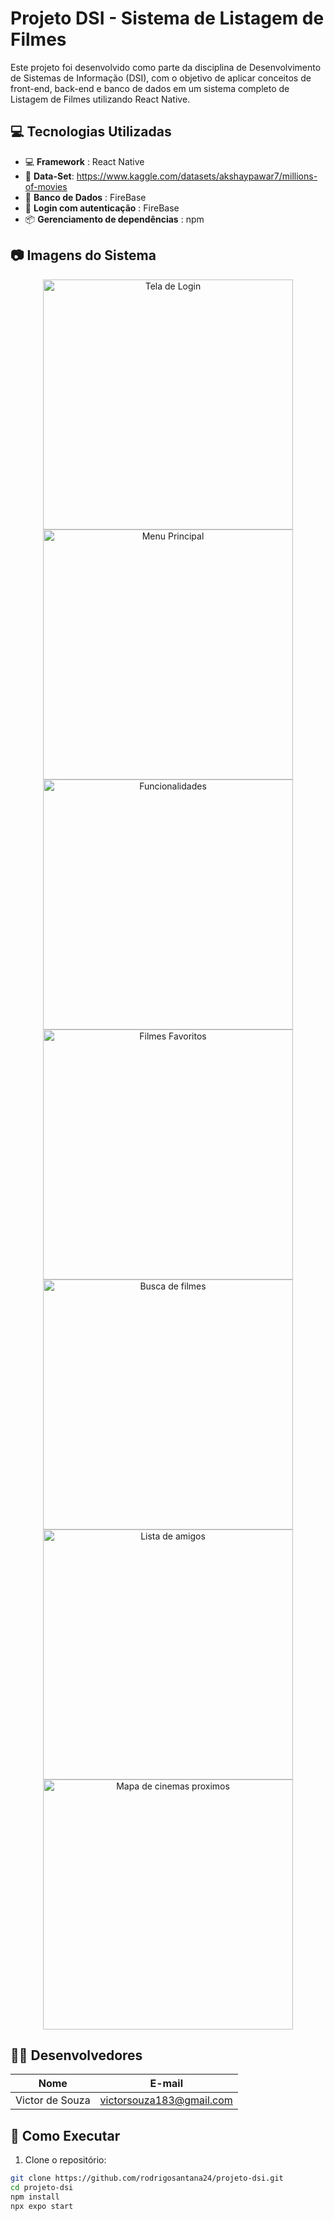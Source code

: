 # Projeto DSI - Sistema de Listagem de Filmes

Este projeto foi desenvolvido como parte da disciplina de Desenvolvimento de Sistemas de Informação (DSI), com o objetivo de aplicar conceitos de front-end, back-end e banco de dados em um sistema completo de Listagem de Filmes utilizando React Native.

## 💻 Tecnologias Utilizadas

- 💻 **Framework** : React Native
- 🧠 **Data-Set**: https://www.kaggle.com/datasets/akshaypawar7/millions-of-movies
- 💾 **Banco de Dados** : FireBase
- 🔐 **Login com autenticação** : FireBase
- 📦 **Gerenciamento de dependências** : npm

## 📷 Imagens do Sistema
<p align="center">
  <img src="images/login.jpg" width="400" alt="Tela de Login"/>
  <img src="images/menu.jpg" width="400" alt="Menu Principal"/>
  <img src="images/menu2.jpg" width="400" alt="Funcionalidades"/>
  <img src="images/favoritos.jpg" width="400" alt="Filmes Favoritos"/>
  <img src="images/buscafilmes.jpg" width="400" alt="Busca de filmes"/>
  <img src="images/listaamigos.jpg" width="400" alt="Lista de amigos"/>
  <img src="images/amapa.jpg" width="400" alt="Mapa de cinemas proximos"/>
</p>

## 👨‍💻 Desenvolvedores

| Nome                | E-mail                     |
|---------------------|-----------------------------|
| Victor de Souza     | victorsouza183@gmail.com   |



## 🚀 Como Executar
1. Clone o repositório:
```bash
git clone https://github.com/rodrigosantana24/projeto-dsi.git
cd projeto-dsi
npm install
npx expo start
